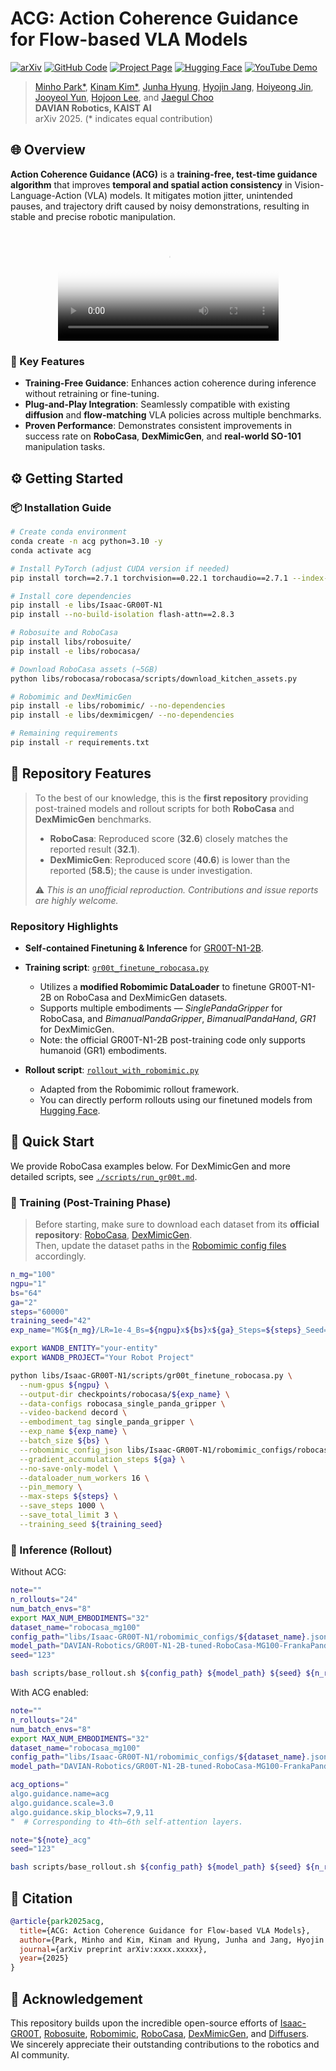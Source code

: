 # ACG: Action Coherence Guidance for Flow-based VLA Models

[![arXiv](https://img.shields.io/badge/arXiv-xxxx.xxxxx-b31b1b.svg)](https://arxiv.org/abs/xxxx.xxxxx)
[![GitHub Code](https://img.shields.io/badge/Code-GitHub-black.svg?logo=github)](https://github.com/davian-robotics/ACG)
[![Project Page](https://img.shields.io/badge/Project_Page-Visit-blue.svg)](https://davian-robotics.github.io/ACG)
[![Hugging Face](https://img.shields.io/badge/%F0%9F%A4%97%20Hugging%20Face-Model-blue)](https://huggingface.co/collections/DAVIAN-Robotics/gr00t-n1-2b-post-trained-models)
[![YouTube Demo](https://img.shields.io/badge/YouTube-Video-red?logo=youtube&logoColor=white)](https://www.youtube.com/watch?v=Fi6VpnPETYU)

> [Minho Park\*](https://pmh9960.github.io/), [Kinam Kim\*](https://kinam0252.github.io/), [Junha Hyung](https://junhahyung.github.io/), [Hyojin Jang](https://github.com/Whit3Snow), [Hoiyeong Jin](https://myyzzzoooo.github.io/), [Jooyeol Yun](https://yeolj00.github.io/), [Hojoon Lee](https://joonleesky.github.io/), and [Jaegul Choo](https://sites.google.com/site/jaegulchoo/)  
> **DAVIAN Robotics, KAIST AI**  
> arXiv 2025. (\* indicates equal contribution)

## 🌐 Overview

**Action Coherence Guidance (ACG)** is a **training-free, test-time guidance algorithm** that improves **temporal and spatial action consistency** in Vision-Language-Action (VLA) models.
It mitigates motion jitter, unintended pauses, and trajectory drift caused by noisy demonstrations, resulting in stable and precise robotic manipulation.

<div align="center">
  <video src="https://github.com/user-attachments/assets/7b60dee5-864a-4e6b-9ad4-3b7ee868c803" width="70%" poster="./assets/teaser_thumbnail.jpg"> </video>
</div>

### 🔑 Key Features

- **Training-Free Guidance**: Enhances action coherence during inference without retraining or fine-tuning.
- **Plug-and-Play Integration**: Seamlessly compatible with existing **diffusion** and **flow-matching** VLA policies across multiple benchmarks.
- **Proven Performance**: Demonstrates consistent improvements in success rate on **RoboCasa**, **DexMimicGen**, and **real-world SO-101** manipulation tasks.

## ⚙️ Getting Started

### 📦 Installation Guide

```bash
# Create conda environment
conda create -n acg python=3.10 -y
conda activate acg

# Install PyTorch (adjust CUDA version if needed)
pip install torch==2.7.1 torchvision==0.22.1 torchaudio==2.7.1 --index-url https://download.pytorch.org/whl/cu128

# Install core dependencies
pip install -e libs/Isaac-GR00T-N1
pip install --no-build-isolation flash-attn==2.8.3

# Robosuite and RoboCasa
pip install libs/robosuite/
pip install -e libs/robocasa/

# Download RoboCasa assets (~5GB)
python libs/robocasa/robocasa/scripts/download_kitchen_assets.py

# Robomimic and DexMimicGen
pip install -e libs/robomimic/ --no-dependencies
pip install -e libs/dexmimicgen/ --no-dependencies

# Remaining requirements
pip install -r requirements.txt
```

## 🧩 Repository Features

> To the best of our knowledge, this is the **first repository** providing post-trained models and rollout scripts for both **RoboCasa** and **DexMimicGen** benchmarks.
>
> - **RoboCasa**: Reproduced score (**32.6**) closely matches the reported result (**32.1**).
> - **DexMimicGen**: Reproduced score (**40.6**) is lower than the reported (**58.5**); the cause is under investigation.
>
> ⚠️ _This is an unofficial reproduction. Contributions and issue reports are highly welcome._

### Repository Highlights

- **Self-contained Finetuning & Inference** for [GR00T-N1-2B](https://github.com/NVIDIA/Isaac-GR00T).
- **Training script**: [`gr00t_finetune_robocasa.py`](./libs/Isaac-GR00T-N1/scripts/gr00t_finetune_robocasa.py)

  - Utilizes a **modified Robomimic DataLoader** to finetune GR00T-N1-2B on RoboCasa and DexMimicGen datasets.
  - Supports multiple embodiments — _SinglePandaGripper_ for RoboCasa, and _BimanualPandaGripper_, _BimanualPandaHand_, _GR1_ for DexMimicGen.
  - Note: the official GR00T-N1-2B post-training code only supports humanoid (GR1) embodiments.

- **Rollout script**: [`rollout_with_robomimic.py`](./libs/Isaac-GR00T-N1/scripts/rollout_with_robomimic.py)

  - Adapted from the Robomimic rollout framework.
  - You can directly perform rollouts using our finetuned models from [Hugging Face](https://huggingface.co/collections/DAVIAN-Robotics/gr00t-n1-2b-post-trained-models).

## 🚀 Quick Start

We provide RoboCasa examples below.
For DexMimicGen and more detailed scripts, see [`./scripts/run_gr00t.md`](./scripts/run_gr00t.md).

### 🔧 Training (Post-Training Phase)

> Before starting, make sure to download each dataset from its **official repository**: [RoboCasa](https://github.com/robocasa/robocasa), [DexMimicGen](https://github.com/NVlabs/dexmimicgen).  
> Then, update the dataset paths in the [Robomimic config files](libs/Isaac-GR00T-N1/robomimic_configs) accordingly.

```bash
n_mg="100"
ngpu="1"
bs="64"
ga="2"
steps="60000"
training_seed="42"
exp_name="MG${n_mg}/LR=1e-4_Bs=${ngpu}x${bs}x${ga}_Steps=${steps}_Seed=${training_seed}${note}"

export WANDB_ENTITY="your-entity"
export WANDB_PROJECT="Your Robot Project"

python libs/Isaac-GR00T-N1/scripts/gr00t_finetune_robocasa.py \
  --num-gpus ${ngpu} \
  --output-dir checkpoints/robocasa/${exp_name} \
  --data-configs robocasa_single_panda_gripper \
  --video-backend decord \
  --embodiment_tag single_panda_gripper \
  --exp_name ${exp_name} \
  --batch_size ${bs} \
  --robomimic_config_json libs/Isaac-GR00T-N1/robomimic_configs/robocasa_mg${n_mg}.json \
  --gradient_accumulation_steps ${ga} \
  --no-save-only-model \
  --dataloader_num_workers 16 \
  --pin_memory \
  --max-steps ${steps} \
  --save_steps 1000 \
  --save_total_limit 3 \
  --training_seed ${training_seed}
```

### 🤖 Inference (Rollout)

Without ACG:

```bash
note=""
n_rollouts="24"
num_batch_envs="8"
export MAX_NUM_EMBODIMENTS="32"
dataset_name="robocasa_mg100"
config_path="libs/Isaac-GR00T-N1/robomimic_configs/${dataset_name}.json"
model_path="DAVIAN-Robotics/GR00T-N1-2B-tuned-RoboCasa-MG100-FrankaPandaGripper"
seed="123"

bash scripts/base_rollout.sh ${config_path} ${model_path} ${seed} ${n_rollouts} ${num_batch_envs} "${note}"
```

With ACG enabled:

```bash
note=""
n_rollouts="24"
num_batch_envs="8"
export MAX_NUM_EMBODIMENTS="32"
dataset_name="robocasa_mg100"
config_path="libs/Isaac-GR00T-N1/robomimic_configs/${dataset_name}.json"
model_path="DAVIAN-Robotics/GR00T-N1-2B-tuned-RoboCasa-MG100-FrankaPandaGripper"

acg_options="
algo.guidance.name=acg
algo.guidance.scale=3.0
algo.guidance.skip_blocks=7,9,11
"  # Corresponding to 4th–6th self-attention layers.

note="${note}_acg"
seed="123"

bash scripts/base_rollout.sh ${config_path} ${model_path} ${seed} ${n_rollouts} ${num_batch_envs} "${note}" ${acg_options}
```

## 🧾 Citation

```bibtex
@article{park2025acg,
  title={ACG: Action Coherence Guidance for Flow-based VLA Models},
  author={Park, Minho and Kim, Kinam and Hyung, Junha and Jang, Hyojin and Jin, Hoiyeong and Yun, Jooyeol and Lee, Hojoon and Choo, Jaegul},
  journal={arXiv preprint arXiv:xxxx.xxxxx},
  year={2025}
}
```

## 🙏 Acknowledgement

This repository builds upon the incredible open-source efforts of
[Isaac-GR00T](https://github.com/NVIDIA/Isaac-GR00T),
[Robosuite](https://github.com/ARISE-Initiative/robosuite),
[Robomimic](https://github.com/ARISE-Initiative/robomimic),
[RoboCasa](https://github.com/robocasa/robocasa),
[DexMimicGen](https://github.com/NVlabs/dexmimicgen), and
[Diffusers](https://github.com/huggingface/diffusers).  
We sincerely appreciate their outstanding contributions to the robotics and AI community.
